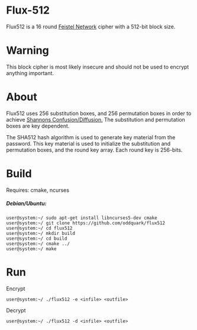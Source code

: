 # Flux-512

Flux512 is a 16 round <a href="https://en.wikipedia.org/wiki/Feistel_cipher">Feistel Network</a> cipher with a 512-bit block size. 

# Warning

This block cipher is most likely insecure and should not be used to encrypt anything important.

# About

Flux512 uses 256 substitution boxes, and 256 permutation boxes in order to achieve <a href="https://en.wikipedia.org/wiki/Confusion_and_diffusion">Shannons Confusion/Diffusion.</a> The substitution and permutation boxes are key dependent.

The SHA512 hash algorithm is used to generate key material from the password. This key material is used to initialize the substitution and permutation boxes, and the round key array. Each round key is 256-bits.

# Build

Requires: cmake, ncurses

##### Debian/Ubuntu:
```
user@system:~/ sudo apt-get install libncurses5-dev cmake
user@system:~/ git clone https://github.com/oddquark/flux512
user@system:~/ cd flux512
user@system:~/ mkdir build
user@system:~/ cd build
user@system:~/ cmake ../
user@system:~/ make
```

# Run

Encrypt
```
user@system:~/ ./flux512 -e <infile> <outfile>
```
Decrypt
```
user@system:~/ ./flux512 -d <infile> <outfile>

```
